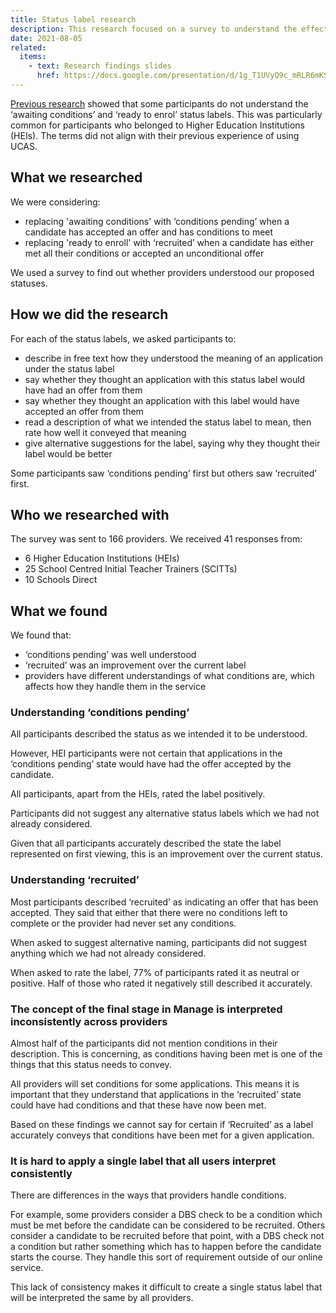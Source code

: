 ```yaml
---
title: Status label research
description: This research focused on a survey to understand the effectiveness of proposed new status labels to replace ‘awaiting conditions’ and ‘ready to enrol’
date: 2021-08-05
related:
  items:
    - text: Research findings slides
      href: https://docs.google.com/presentation/d/1g_T1UVyQ9c_mRLR6mKSYNr-FSBmmiQAYrWyVmOqgwFM/edit
---
```


[Previous research](https://docs.google.com/presentation/d/17ru6auwHbwiLT09Ge7dMrSUGEJ2jqHAxKsPisbjp4f0/edit) showed that some participants do not understand the ‘awaiting conditions’ and ‘ready to enrol’ status labels. This was particularly common for participants who belonged to Higher Education Institutions (HEIs). The terms did not align with their previous experience of using UCAS.

## What we researched

We were considering:

- replacing 'awaiting conditions' with ‘conditions pending’ when a candidate has accepted an offer and has conditions to meet
- replacing 'ready to enroll' with ‘recruited’ when a candidate has either met all their conditions or accepted an unconditional offer

We used a survey to find out whether providers understood our proposed statuses.

## How we did the research

For each of the status labels, we asked participants to:

- describe in free text how they understood the meaning of an application under the status label
- say whether they thought an application with this status label would have had an offer from them
- say whether they thought an application with this label would have accepted an offer from them
- read a description of what  we intended the status label to mean, then rate how well it conveyed that meaning
- give  alternative suggestions for the label, saying why they thought their label would be better

Some participants saw ‘conditions pending’ first but others saw ‘recruited’ first.

## Who we researched with

The survey was sent to 166 providers. We received 41 responses from:

- 6 Higher Education Institutions (HEIs)
- 25 School Centred Initial Teacher Trainers (SCITTs)
- 10 Schools Direct

## What we found

We found that:

- ‘conditions pending’ was well understood
- ‘recruited’ was an improvement over the current label
- providers have different understandings of what conditions are, which affects how they handle them in the service

### Understanding ‘conditions pending’

All participants described the status as we intended it to be understood.

However, HEI participants were not certain that applications in the ‘conditions pending’ state would have had the offer accepted by the candidate.

All participants, apart from the HEIs, rated the label positively.

Participants did not suggest any alternative status labels which we had not already considered.

Given that all participants accurately described the state the label represented on first viewing, this is an improvement over the current status.

### Understanding ‘recruited’

Most participants described ‘recruited’ as indicating an offer that has been accepted. They said that either that there were no conditions left to complete or the provider had never set any conditions.

When asked to suggest alternative naming, participants did not suggest anything which we had not already considered.

When asked to rate the label, 77% of participants rated it as neutral or positive. Half of those who rated it negatively still described it accurately.

### The concept of the final stage in Manage is interpreted inconsistently across providers

Almost half of the participants did not mention conditions in their description. This is concerning, as conditions having been met is one of the things that this status needs to convey.

All providers will set conditions for some applications. This means it is important that they understand that applications in the ‘recruited’ state could have had conditions and that these have now been met.

Based on these findings we cannot say for certain if ‘Recruited’ as a label accurately conveys that conditions have been met for a given application.

### It is hard to apply a single label that all users interpret consistently

There are differences in the ways that providers handle conditions.

For example, some providers consider a DBS check to be a condition which must be met before the candidate can be considered to be recruited. Others consider a candidate to be recruited before that point, with a DBS check not a condition but rather something which has to happen before the candidate starts the course. They handle this sort of requirement outside of our online service.

This lack of consistency makes it difficult to create a single status label that will be interpreted the same by all providers.
